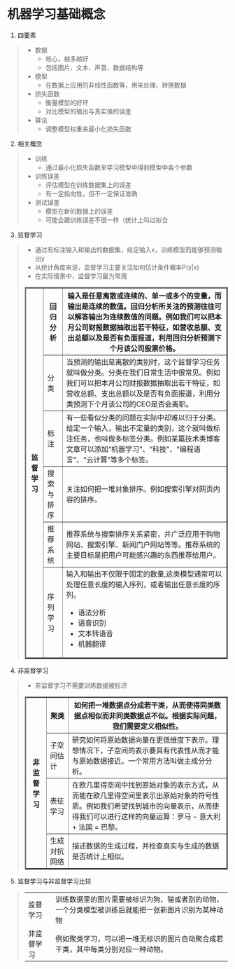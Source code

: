 机器学习基础概念
====

 1. 四要素
>   * 数据
>     * 核心，越多越好
>     * 包括图片、文本、声音、数据结构等
>  * 模型
>     * 在数据上应用的非线性函数等，用来处理、转换数据
>  * 损失函数
>     * 衡量模型的好坏
>     * 对比模型的输出与真实值的误差
>  * 算法
>     * 调整模型权重来最小化损失函数  


2. 相关概念
>  * 训练
>    * 通过最小化损失函数来学习模型中得到模型中各个参数
>  * 训练误差
>    * 评估模型在训练数据集上的误差
>    * 有一定指向性，但不一定保证准确
>  * 测试误差
>    * 模型在新的数据上的误差
>    * 可能会跟训练误差不很一样（统计上叫过拟合  


3. 监督学习
>   * 通过有标注输入和输出的数据集，给定输入x，训练模型而能够预测输出y
>   * 从统计角度来说，监督学习主要关注如何估计条件概率P(y|x)
>   * 在实际情景中，监督学习最为常用
>  <table border='2'>
>    <tr>
>      <th rowspan='6'>监督学习</th>
>      <th>回归分析</th>
>      <th>输入是任意离散或连续的、单一或多个的变量，而输出是连续的数值。回归分析所关注的预测往往可以解答输出为连续数值的问题。例如我们可以把本月公司财报数据抽取出若干特征，如营收总额、支出总额以及是否有负面报道，利用回归分析预测下个月该公司股票价格。</th>
>    </tr>
>    <tr>
>      <td>分类</td>
>      <td>当预测的输出是离散的类别时，这个监督学习任务就叫做分类。分类在我们日常生活中很常见。例如我们可以把本月公司财报数据抽取出若干特征，如营收总额、支出总额以及是否有负面报道，利用分类预测下个月该公司的CEO是否会离职。</td>    
>    </tr>
>    <tr>
>      <td>标注</td>
>      <td>有一些看似分类的问题在实际中却难以归于分类。给定一个输入，输出不定量的类别，这个就叫做标注任务，也叫做多标签分类。例如某篇技术类博客文章可以添加“机器学习”、“科技”、“编程语言”、“云计算”等多个标签。</td>    
>    </tr>
>    <tr>
>      <td>搜索与排序</td>
>      <td>关注如何把一堆对象排序。例如搜索引擎对网页内容的排序。</td>    
>    </tr>
>    <tr>
>      <td>推荐系统</td>
>      <td>推荐系统与搜索排序关系紧密，并广泛应用于购物网站、搜索引擎、新闻门户网站等等。推荐系统的主要目标是把用户可能感兴趣的东西推荐给用户。</td>    
>    </tr>
>   <tr>
>     <td>
>       序列学习
>     </td>
>     <td>输入和输出不仅限于固定的数量,这类模型通常可以处理任意长度的输入序列，或者输出任意长度的序列。
* 语法分析
* 语音识别
* 文本转语音
* 机器翻译</td>
>   </tr>
>    <tr>
>  </table>

4. 非监督学习
>   * 非监督学习不需要训练数据被标识
>  <table border='2'>
>    <tr>
>      <th rowspan='6'>非监督学习</th>
>      <th>聚类</th>
>      <th>如何把一堆数据点分成若干类，从而使得同类数据点相似而非同类数据点不似。根据实际问题，我们需要定义相似性。</th>
>    </tr>
>    <tr>
>      <td>子空间估计</td>
>      <td>研究如何将原始数据向量在更低维度下表示。理想情况下，子空间的表示要具有代表性从而才能与原始数据接近。一个常用方法叫做主成分分析。</td>    
>    </tr>
>    <tr>
>      <td>表征学习</td>
>      <td>在欧几里得空间中找到原始对象的表示方式，从而能在欧几里得空间里表示出原始对象的符号性质。例如我们希望找到城市的向量表示，从而使得我们可以进行这样的向量运算：罗马 - 意大利 + 法国 = 巴黎。</td>    
>    </tr>
>    <tr>
>      <td>生成对抗网络</td>
>      <td>描述数据的生成过程，并检查真实与生成的数据是否统计上相似。</td>    
>    </tr>
>  </table>

5. 监督学习与非监督学习比较
> <table>
>   <tr>
>     <td>监督学习</td>
>     <td>训练数据里的图片需要被标识为狗、猫或者别的动物，一个分类模型被训练后就能把一张新图片识别为某种动物 </td>
>   </tr>
>   <tr>
>     <td>非监督学习</td>
>     <td>例如聚类学习，可以把一堆无标识的图片自动聚合成若干类，其中每类分别对应一种动物。</td>
>   </tr>
> </table>